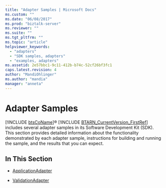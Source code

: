```yaml
---
title: "Adapter Samples | Microsoft Docs"
ms.custom: ""
ms.date: "06/08/2017"
ms.prod: "biztalk-server"
ms.reviewer: ""
ms.suite: ""
ms.tgt_pltfrm: ""
ms.topic: "article"
helpviewer_keywords: 
  - "adapters"
  - "SDK samples, adapters"
  - "examples, adapters"
ms.assetid: 2e57bbc1-9c11-412b-b74c-52cf26bf3fc1
caps.latest.revision: 4
author: "MandiOhlinger"
ms.author: "mandia"
manager: "anneta"
---
```

# Adapter Samples
[!INCLUDE [btsCoName](../../includes/btsconame-md.md)]® [!INCLUDE [BTARN_CurrentVersion_FirstRef](../../includes/btarn-currentversion-firstref-md.md)] includes several adapter samples in its Software Development Kit (SDK). This section provides detailed information about the functionality demonstrated by each adapter sample, instructions for building and running the sample, and the results that you can expect.  
  
## In This Section  
  
-   [ApplicationAdapter](../../adapters-and-accelerators/accelerator-rosettanet/applicationadapter.md)  
  
-   [ValidationAdapter](../../adapters-and-accelerators/accelerator-rosettanet/validationadapter.md)